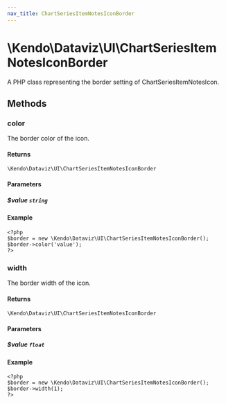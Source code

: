 ```yaml
---
nav_title: ChartSeriesItemNotesIconBorder
---
```


# \Kendo\Dataviz\UI\ChartSeriesItemNotesIconBorder

A PHP class representing the border setting of ChartSeriesItemNotesIcon.


## Methods

### color
The border color of the icon.

#### Returns
`\Kendo\Dataviz\UI\ChartSeriesItemNotesIconBorder`

#### Parameters

##### $value `string`



#### Example 
    <?php
    $border = new \Kendo\Dataviz\UI\ChartSeriesItemNotesIconBorder();
    $border->color('value');
    ?>

### width
The border width of the icon.

#### Returns
`\Kendo\Dataviz\UI\ChartSeriesItemNotesIconBorder`

#### Parameters

##### $value `float`



#### Example 
    <?php
    $border = new \Kendo\Dataviz\UI\ChartSeriesItemNotesIconBorder();
    $border->width(1);
    ?>

